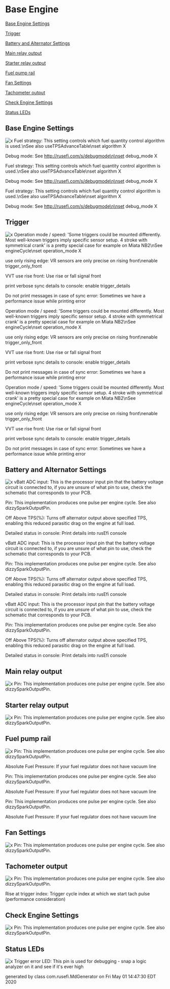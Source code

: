 # Base Engine
[Base Engine Settings](#Base-Engine-Settings)

[Trigger](#Trigger)

[Battery and Alternator Settings](#Battery-and-Alternator-Settings)

[Main relay output](#Main-relay-output)

[Starter relay output](#Starter-relay-output)

[Fuel pump  rail](#Fuel-pump--rail)

[Fan Settings](#Fan-Settings)

[Tachometer output](#Tachometer-output)

[Check Engine Settings](#Check-Engine-Settings)

[Status LEDs](#Status-LEDs)

## Base Engine Settings
![x](images/dialog_Base_Engine_Settings.png)
Fuel strategy: This setting controls which fuel quantity control algorithm is used.\nSee also useTPSAdvanceTable\nset algorithm X

Debug mode: See http://rusefi.com/s/debugmode\n\nset debug_mode X

Fuel strategy: This setting controls which fuel quantity control algorithm is used.\nSee also useTPSAdvanceTable\nset algorithm X

Debug mode: See http://rusefi.com/s/debugmode\n\nset debug_mode X

Fuel strategy: This setting controls which fuel quantity control algorithm is used.\nSee also useTPSAdvanceTable\nset algorithm X

Debug mode: See http://rusefi.com/s/debugmode\n\nset debug_mode X

## Trigger
![x](images/dialog_Trigger.png)
Operation mode / speed: 'Some triggers could be mounted differently. Most well-known triggers imply specific sensor setup. 4 stroke with symmetrical crank' is a pretty special case for example on Miata NB2\nSee engineCycle\nset operation_mode X

use only rising edge: VR sensors are only precise on rising front\nenable trigger_only_front

VVT use rise front: Use rise or fall signal front

print verbose sync details to console: enable trigger_details

Do not print messages in case of sync error: Sometimes we have a performance issue while printing error

Operation mode / speed: 'Some triggers could be mounted differently. Most well-known triggers imply specific sensor setup. 4 stroke with symmetrical crank' is a pretty special case for example on Miata NB2\nSee engineCycle\nset operation_mode X

use only rising edge: VR sensors are only precise on rising front\nenable trigger_only_front

VVT use rise front: Use rise or fall signal front

print verbose sync details to console: enable trigger_details

Do not print messages in case of sync error: Sometimes we have a performance issue while printing error

Operation mode / speed: 'Some triggers could be mounted differently. Most well-known triggers imply specific sensor setup. 4 stroke with symmetrical crank' is a pretty special case for example on Miata NB2\nSee engineCycle\nset operation_mode X

use only rising edge: VR sensors are only precise on rising front\nenable trigger_only_front

VVT use rise front: Use rise or fall signal front

print verbose sync details to console: enable trigger_details

Do not print messages in case of sync error: Sometimes we have a performance issue while printing error

## Battery and Alternator Settings
![x](images/dialog_Battery_and_Alternator_Settings.png)
vBatt ADC input: This is the processor input pin that the battery voltage circuit is connected to, if you are unsure of what pin to use, check the schematic that corresponds to your PCB.

Pin: This implementation produces one pulse per engine cycle. See also dizzySparkOutputPin.

Off Above TPS(%): Turns off alternator output above specified TPS, enabling this reduced parasitic drag on the engine at full load.

Detailed status in console: Print details into rusEfi console

vBatt ADC input: This is the processor input pin that the battery voltage circuit is connected to, if you are unsure of what pin to use, check the schematic that corresponds to your PCB.

Pin: This implementation produces one pulse per engine cycle. See also dizzySparkOutputPin.

Off Above TPS(%): Turns off alternator output above specified TPS, enabling this reduced parasitic drag on the engine at full load.

Detailed status in console: Print details into rusEfi console

vBatt ADC input: This is the processor input pin that the battery voltage circuit is connected to, if you are unsure of what pin to use, check the schematic that corresponds to your PCB.

Pin: This implementation produces one pulse per engine cycle. See also dizzySparkOutputPin.

Off Above TPS(%): Turns off alternator output above specified TPS, enabling this reduced parasitic drag on the engine at full load.

Detailed status in console: Print details into rusEfi console

## Main relay output
![x](images/dialog_Main_relay_output.png)
Pin: This implementation produces one pulse per engine cycle. See also dizzySparkOutputPin.

## Starter relay output
![x](images/dialog_Starter_relay_output.png)
Pin: This implementation produces one pulse per engine cycle. See also dizzySparkOutputPin.

## Fuel pump  rail
![x](images/dialog_Fuel_pump__rail.png)
Pin: This implementation produces one pulse per engine cycle. See also dizzySparkOutputPin.

Absolute Fuel Pressure: If your fuel regulator does not have vacuum line

Pin: This implementation produces one pulse per engine cycle. See also dizzySparkOutputPin.

Absolute Fuel Pressure: If your fuel regulator does not have vacuum line

Pin: This implementation produces one pulse per engine cycle. See also dizzySparkOutputPin.

Absolute Fuel Pressure: If your fuel regulator does not have vacuum line

## Fan Settings
![x](images/dialog_Fan_Settings.png)
Pin: This implementation produces one pulse per engine cycle. See also dizzySparkOutputPin.

## Tachometer output
![x](images/dialog_Tachometer_output.png)
Pin: This implementation produces one pulse per engine cycle. See also dizzySparkOutputPin.

Rise at trigger index: Trigger cycle index at which we start tach pulse (performance consideration)

## Check Engine Settings
![x](images/dialog_Check_Engine_Settings.png)
Pin: This implementation produces one pulse per engine cycle. See also dizzySparkOutputPin.

## Status LEDs
![x](images/dialog_Status_LEDs.png)
Trigger error LED: This pin is used for debugging - snap a logic analyzer on it and see if it's ever high


generated by class com.rusefi.MdGenerator on Fri May 01 14:47:30 EDT 2020
